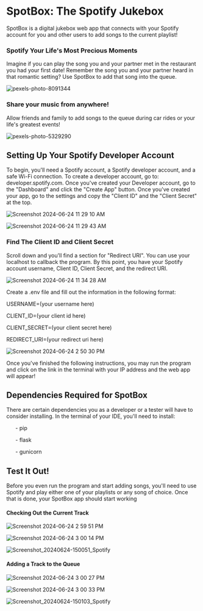 <h1>SpotBox: The Spotify Jukebox</h1>
<p>SpotBox is a digital jukebox web app that connects with your Spotify account for you and other users to add songs to the current playlist!</p>

<h3><strong>Spotify Your Life's Most Precious Moments</strong></h3>

<p>Imagine if you can play the song you and your partner met in the restaurant you had your first date! Remember the song you and your partner heard in that romantic setting? Use SpotBox to add that song into the queue.</p>

![pexels-photo-8091344](https://github.com/fellixlyu1/SpotBox_DigitalJukeBox/assets/116593040/0d82251c-5299-44bb-b44a-02a827f777d7)

<h3><strong>Share your music from anywhere!</strong></h3>

<p>Allow friends and family to add songs to the queue during car rides or your life's greatest events!</p>

![pexels-photo-5329290](https://github.com/fellixlyu1/SpotBox_DigitalJukeBox/assets/116593040/7ffb36cd-02c6-40e4-ab42-50b95e612859)

<h2><strong>Setting Up Your Spotify Developer Account</strong></h2>

<p>To begin, you'll need a Spotify account, a Spotify developer account, and a safe Wi-Fi connection. To create a developer account, go to: developer.spotify.com. Once you've created your Developer account, go to the "Dashboard" and click the "Create App" button. Once you've created your app, go to the settings and copy the "Client ID" and the "Client Secret" at the top.</p>

![Screenshot 2024-06-24 11 29 10 AM](https://github.com/fellixlyu1/SpotBox_DigitalJukeBox/assets/116593040/83c52db4-0761-4edb-86bc-5d813577d876)


![Screenshot 2024-06-24 11 29 43 AM](https://github.com/fellixlyu1/SpotBox_DigitalJukeBox/assets/116593040/dfc2bb7c-064f-4c41-87b9-d328e31c7a03)
<p></p>

<h3><strong>Find The Client ID and Client Secret</strong></h3>

<p>Scroll down and you'll find a section for "Redirect URI". You can use your localhost to callback the program. By this point, you have your Spotify account username, Client ID, Client Secret, and the redirect URI. 

![Screenshot 2024-06-24 11 34 28 AM](https://github.com/fellixlyu1/SpotBox_DigitalJukeBox/assets/116593040/e01a91ad-0dc1-4629-8008-1258df9b5f13)

Create a .env file and fill out the information in the following format:</p>
<p>USERNAME=(your username here)</p>
<p>CLIENT_ID=(your client id here)</p>
<p>CLIENT_SECRET=(your client secret here)</p>
<p>REDIRECT_URI=(your redirect uri here)</p>

![Screenshot 2024-06-24 2 50 30 PM](https://github.com/fellixlyu1/SpotBox_DigitalJukeBox/assets/116593040/008c79d4-6716-4cb7-b744-e4e7834d9a21)

<p>Once you've finished the following instructions, you may run the program and click on the link in the terminal with your IP address and the web app will appear!</p>

<h2><strong>Dependencies Required for SpotBox</strong></h2>

<p>There are certain dependencies you as a developer or a tester will have to consider installing. In the terminal of your IDE, you'll need to install: </p>
<ul>- pip</ul>
<ul>- flask</ul>
<ul>- gunicorn</ul>

<h2><strong>Test It Out!</strong></h2>

<p>Before you even run the program and start adding songs, you'll need to use Spotify and play either one of your playlists or any song of choice. Once that is done, your SpotBox app should start working</p>

<h4><strong>Checking Out the Current Track</strong></h4>

![Screenshot 2024-06-24 2 59 51 PM](https://github.com/fellixlyu1/SpotBox_DigitalJukeBox/assets/116593040/dfe84e5a-2df0-4b6f-b36c-50b388852f91)

![Screenshot 2024-06-24 3 00 14 PM](https://github.com/fellixlyu1/SpotBox_DigitalJukeBox/assets/116593040/130143c2-9fe2-46de-9c1a-535ef6db2a7d)

![Screenshot_20240624-150051_Spotify](https://github.com/fellixlyu1/SpotBox_DigitalJukeBox/assets/116593040/7d35776c-3f2b-4206-9df5-ed868b92cdb8)

<h4><strong>Adding a Track to the Queue</strong></h4>

![Screenshot 2024-06-24 3 00 27 PM](https://github.com/fellixlyu1/SpotBox_DigitalJukeBox/assets/116593040/6773cd58-fcb5-49ab-a4c3-4df7e1f75294)

![Screenshot 2024-06-24 3 00 33 PM](https://github.com/fellixlyu1/SpotBox_DigitalJukeBox/assets/116593040/5ae58af1-a565-4b4b-8903-e6bf17568ff6)

![Screenshot_20240624-150103_Spotify](https://github.com/fellixlyu1/SpotBox_DigitalJukeBox/assets/116593040/c65b8627-b6bc-420c-974f-c6f15a9afb4c)

